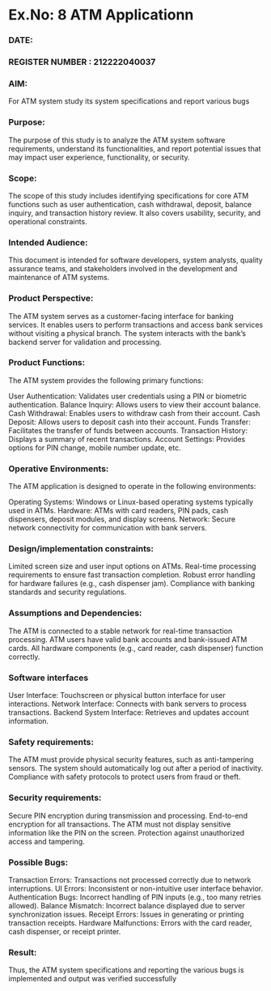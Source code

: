 # Ex.No: 8  ATM Applicationn
### DATE:                                                                            
### REGISTER NUMBER : 212222040037
### AIM: 
For ATM system study its system specifications and report various bugs

### Purpose:
The purpose of this study is to analyze the ATM system software requirements, understand its functionalities, and report potential issues that may impact user experience, functionality, or security.

### Scope:
The scope of this study includes identifying specifications for core ATM functions such as user authentication, cash withdrawal, deposit, balance inquiry, and transaction history review. It also covers usability, security, and operational constraints.

### Intended Audience:
This document is intended for software developers, system analysts, quality assurance teams, and stakeholders involved in the development and maintenance of ATM systems.

### Product Perspective:
The ATM system serves as a customer-facing interface for banking services. It enables users to perform transactions and access bank services without visiting a physical branch. The system interacts with the bank’s backend server for validation and processing.

### Product Functions:
The ATM system provides the following primary functions:

User Authentication: Validates user credentials using a PIN or biometric authentication.
Balance Inquiry: Allows users to view their account balance.
Cash Withdrawal: Enables users to withdraw cash from their account.
Cash Deposit: Allows users to deposit cash into their account.
Funds Transfer: Facilitates the transfer of funds between accounts.
Transaction History: Displays a summary of recent transactions.
Account Settings: Provides options for PIN change, mobile number update, etc.

### Operative Environments:
The ATM application is designed to operate in the following environments:

Operating Systems: Windows or Linux-based operating systems typically used in ATMs.
Hardware: ATMs with card readers, PIN pads, cash dispensers, deposit modules, and display screens.
Network: Secure network connectivity for communication with bank servers.

### Design/implementation constraints:
Limited screen size and user input options on ATMs.
Real-time processing requirements to ensure fast transaction completion.
Robust error handling for hardware failures (e.g., cash dispenser jam).
Compliance with banking standards and security regulations.

### Assumptions and Dependencies: 
The ATM is connected to a stable network for real-time transaction processing.
ATM users have valid bank accounts and bank-issued ATM cards.
All hardware components (e.g., card reader, cash dispenser) function correctly.

### Software interfaces 
User Interface: Touchscreen or physical button interface for user interactions.
Network Interface: Connects with bank servers to process transactions.
Backend System Interface: Retrieves and updates account information.

### Safety requirements: 
The ATM must provide physical security features, such as anti-tampering sensors.
The system should automatically log out after a period of inactivity.
Compliance with safety protocols to protect users from fraud or theft.

### Security requirements: 
Secure PIN encryption during transmission and processing.
End-to-end encryption for all transactions.
The ATM must not display sensitive information like the PIN on the screen.
Protection against unauthorized access and tampering.

### Possible Bugs:
Transaction Errors: Transactions not processed correctly due to network interruptions.
UI Errors: Inconsistent or non-intuitive user interface behavior.
Authentication Bugs: Incorrect handling of PIN inputs (e.g., too many retries allowed).
Balance Mismatch: Incorrect balance displayed due to server synchronization issues.
Receipt Errors: Issues in generating or printing transaction receipts.
Hardware Malfunctions: Errors with the card reader, cash dispenser, or receipt printer.

### Result:
Thus, the ATM system specifications and reporting the various bugs is implemented and output was verified successfully

